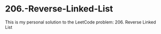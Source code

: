 # 206.-Reverse-Linked-List
This is my personal solution to the LeetCode problem: 206. Reverse Linked List
